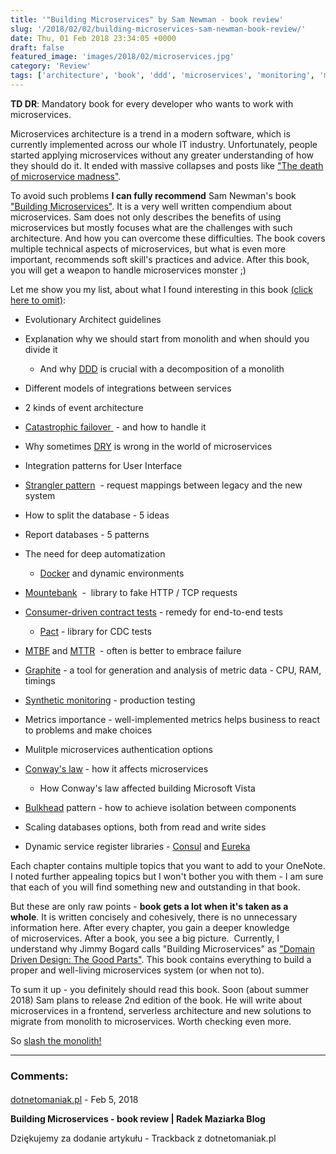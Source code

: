 ```yaml
---
title: '"Building Microservices" by Sam Newman - book review'
slug: '/2018/02/02/building-microservices-sam-newman-book-review/'
date: Thu, 01 Feb 2018 23:34:05 +0000
draft: false
featured_image: 'images/2018/02/microservices.jpg'
category: 'Review'
tags: ['architecture', 'book', 'ddd', 'microservices', 'monitoring', 'monolith', 'review', 'SOA']
---
```


**TD DR**: Mandatory book for every developer who wants to work with microservices.

Microservices architecture is a trend in a modern software, which is currently implemented across our whole IT industry. Unfortunately, people started applying microservices without any greater understanding of how they should do it. It ended with massive collapses and posts like ["The death of microservice madness"](http://www.dwmkerr.com/the-death-of-microservice-madness-in-2018/).

To avoid such problems **I can fully recommend** Sam Newman's book ["Building Microservices"](http://shop.oreilly.com/product/0636920033158.do). It is a very well written compendium about microservices. Sam does not only describes the benefits of using microservices but mostly focuses what are the challenges with such architecture. And how you can overcome these difficulties. The book covers multiple technical aspects of microservices, but what is even more important, recommends soft skill's practices and advice. After this book, you will get a weapon to handle microservices monster ;)

Let me show you my list, about what I found interesting in this book [(click here to omit)](#list-end):

 *   Evolutionary Architect guidelines
 *   Explanation why we should start from monolith and when should you divide it
    
     *   And why [DDD](https://en.wikipedia.org/wiki/Domain-driven_design) is crucial with a decomposition of a monolith
    
 *   Different models of integrations between services
 *   2 kinds of event architecture
 *   [Catastrophic failover ](https://martinfowler.com/bliki/CatastrophicFailover.html) - and how to handle it
 *   Why sometimes [DRY](https://en.wikipedia.org/wiki/Don%27t_repeat_yourself) is wrong in the world of microservices
 *   Integration patterns for User Interface
 *   [Strangler pattern](https://docs.microsoft.com/en-us/azure/architecture/patterns/strangler)  - request mappings between legacy and the new system
 *   How to split the database - 5 ideas
 *   Report databases - 5 patterns
 *   The need for deep automatization
    
     *   [Docker](https://www.docker.com/) and dynamic environments
    
 *   [Mountebank](http://www.mbtest.org/)  -  library to fake HTTP / TCP requests
 *   [Consumer-driven contract tests](https://martinfowler.com/articles/consumerDrivenContracts.html) \- remedy for end-to-end tests
    
     *   [Pact](https://docs.pact.io/) \- library for CDC tests
    
 *   [MTBF](https://en.wikipedia.org/wiki/Mean_time_between_failures) and [MTTR](https://en.wikipedia.org/wiki/Mean_time_to_repair)  - often is better to embrace failure
 *   [Graphite](https://graphiteapp.org/) \- a tool for generation and analysis of metric data - CPU, RAM, timings
 *   [Synthetic monitoring](https://martinfowler.com/bliki/SyntheticMonitoring.html) - production testing
 *   Metrics importance - well-implemented metrics helps business to react to problems and make choices
 *   Mulitple microservices authentication options
 *   [Conway's law](https://en.wikipedia.org/wiki/Conway%27s_law) - how it affects microservices
    
     *   How Conway's law affected building Microsoft Vista
    
 *   [Bulkhead](https://docs.microsoft.com/en-us/azure/architecture/patterns/bulkhead) pattern - how to achieve isolation between components
 *   Scaling databases options, both from read and write sides
 *   Dynamic service register libraries - [Consul](https://www.consul.io/) and [Eureka](https://github.com/Netflix/eureka)

Each chapter contains multiple topics that you want to add to your OneNote. I noted further appealing topics but I won't bother you with them - I am sure that each of you will find something new and outstanding in that book.

But these are only raw points - **book gets a lot when it's taken as a whole**. It is written concisely and cohesively, there is no unnecessary information here. After every chapter, you gain a deeper knowledge of microservices. After a book, you see a big picture.  Currently, I understand why Jimmy Bogard calls "Building Microservices" as ["Domain Driven Design: The Good Parts"](https://www.youtube.com/watch?v=lsmtWqcAj0E&feature=youtu.be&t=45m0s). This book contains everything to build a proper and well-living microservices system (or when not to).

To sum it up - you definitely should read this book. Soon (about summer 2018) Sam plans to release 2nd edition of the book. He will write about microservices in a frontend, serverless architecture and new solutions to migrate from monolith to microservices. Worth checking even more.

So [slash the monolith!](http://radblog.pl/wp-content/uploads/2018/02/slash-the-monolith.jpg)

---
### Comments:
#### 
[dotnetomaniak.pl](https://dotnetomaniak.pl/Building-Microservices-book-review-Radek-Maziarka-Blog "") - <time datetime="2018-02-02 09:03:39">Feb 5, 2018</time>

**Building Microservices - book review | Radek Maziarka Blog**

Dziękujemy za dodanie artykułu - Trackback z dotnetomaniak.pl
